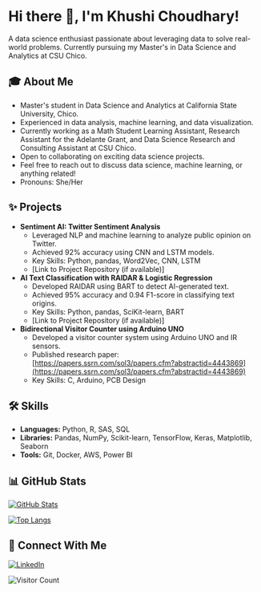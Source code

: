 # Hi there 👋, I'm Khushi Choudhary!

A data science enthusiast passionate about leveraging data to solve real-world problems. Currently pursuing my Master's in Data Science and Analytics at CSU Chico.

## 🎓 About Me

*   Master's student in Data Science and Analytics at California State University, Chico.
*   Experienced in data analysis, machine learning, and data visualization.
*   Currently working as a Math Student Learning Assistant, Research Assistant for the Adelante Grant, and Data Science Research and Consulting Assistant at CSU Chico.
*   Open to collaborating on exciting data science projects.
*   Feel free to reach out to discuss data science, machine learning, or anything related!
*   Pronouns: She/Her

## ✨ Projects

*   **Sentiment AI: Twitter Sentiment Analysis**
    *   Leveraged NLP and machine learning to analyze public opinion on Twitter.
    *   Achieved 92% accuracy using CNN and LSTM models.
    *   Key Skills: Python, pandas, Word2Vec, CNN, LSTM
    *   [Link to Project Repository (if available)]
*   **AI Text Classification with RAIDAR & Logistic Regression**
    *   Developed RAIDAR using BART to detect AI-generated text.
    *   Achieved 95% accuracy and 0.94 F1-score in classifying text origins.
    *   Key Skills: Python, pandas, SciKit-learn, BART
    *   [Link to Project Repository (if available)]
*   **Bidirectional Visitor Counter using Arduino UNO**
    *   Developed a visitor counter system using Arduino UNO and IR sensors.
    *   Published research paper: [https://papers.ssrn.com/sol3/papers.cfm?abstractid=4443869](https://papers.ssrn.com/sol3/papers.cfm?abstractid=4443869)
    *   Key Skills: C, Arduino, PCB Design

## 🛠️ Skills

*   **Languages:** Python, R, SAS, SQL
*   **Libraries:** Pandas, NumPy, Scikit-learn, TensorFlow, Keras, Matplotlib, Seaborn
*   **Tools:** Git, Docker, AWS, Power BI

## 📊 GitHub Stats

[![GitHub Stats](https://github-readme-stats.vercel.app/api?username=KhushiiChoudhary&show_icons=true&theme=radical)](https://github.com/KhushiiChoudhary)

[![Top Langs](https://github-readme-stats.vercel.app/api/top-langs/?username=KhushiiChoudhary&layout=compact&theme=radical)](https://github.com/KhushiiChoudhary)

## 💬 Connect With Me

[![LinkedIn](https://img.shields.io/badge/LinkedIn-%230077B5.svg?style=for-the-badge&logo=linkedin&logoColor=white)](https://www.linkedin.com/in/khushichoudhary27/)

![Visitor Count](https://komarev.com/ghpvc/?username=KhushiiChoudhary)
